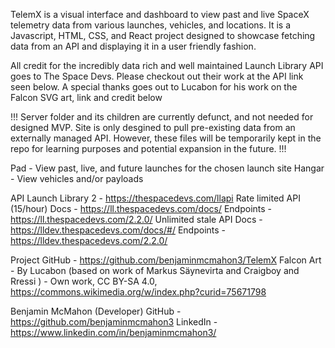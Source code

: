 TelemX is a visual interface and dashboard to view past and live SpaceX telemetry data from various launches, vehicles, and locations. It is a Javascript, HTML, CSS, and React project designed to showcase fetching data from an API and displaying it in a user friendly fashion.

All credit for the incredibly data rich and well maintained Launch Library API goes to The Space Devs. Please checkout out their work at the API link seen below. A special thanks goes out to Lucabon for his work on the Falcon SVG art, link and credit below

!!!
Server folder and its children are currently defunct, and not needed for designed MVP. Site is only desgined to pull pre-existing data from an externally managed API. However, these files will be temporarily kept in the repo for learning purposes and potential expansion in the future.
!!!

Pad - View past, live, and future launches for the chosen launch site
Hangar - View vehicles and/or payloads

API
  Launch Library 2 - https://thespacedevs.com/llapi
  Rate limited API (15/hour)
    Docs - https://ll.thespacedevs.com/docs/
    Endpoints - https://ll.thespacedevs.com/2.2.0/
  Unlimited stale API
    Docs - https://lldev.thespacedevs.com/docs/#/
    Endpoints - https://lldev.thespacedevs.com/2.2.0/

Project 
  GitHub - https://github.com/benjaminmcmahon3/TelemX
  Falcon Art - By Lucabon (based on work of Markus Säynevirta and Craigboy and Rressi ) - Own work, CC BY-SA 4.0, https://commons.wikimedia.org/w/index.php?curid=75671798

Benjamin McMahon (Developer)
  GitHub - https://github.com/benjaminmcmahon3
  LinkedIn - https://www.linkedin.com/in/benjaminmcmahon3/